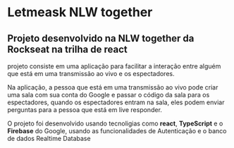 # Letmeask NLW together

## Projeto desenvolvido na NLW together da Rockseat na trilha de react

projeto consiste em uma aplicação para facilitar a interação entre alguém que está em uma transmissão ao vivo e os espectadores.

Na aplicação, a pessoa que está em uma transmissão ao vivo pode criar uma sala com sua conta do Google e passar o código da sala para os espectadores, quando os espectadores entram na sala, eles podem enviar perguntas para a pessoa que está em live responder.

O projeto foi desenvolvido usando tecnoligias como **react**, **TypeScript** e o **Firebase** do Google, usando as funcionalidades de Autenticação e o banco de dados Realtime Database